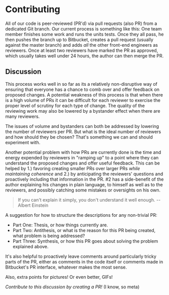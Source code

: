 

Contributing
============

All of our code is peer-reviewed (PR'd) via pull requests (also PR) from a dedicated Git branch. Our current process is something like this: One team member finishes some work and runs the units tests. Once they all pass, he then pushes the branch up to Bitbucket, creates a pull request (usually against the master branch) and adds _all_ the other front-end engineers as reviewers. Once at least two reviewers have marked the PR as approved, which usually takes well under 24 hours, the author can then merge the PR. 

## Discussion

This process works well in so far as its a relatively non-disruptive way of ensuring that everyone has a chance to comb over and offer feedback on proposed changes. A potential weakness of this process is that when there is a high volume of PRs it can be difficult for each reviewer to exercise the proper level of scrutiny for each type of change. The quality of the reviewing work may also be lowered by a bystander effect when there are many reviewers.

The issues of volume and bystanders can both be addressed by lowering the number of reviewers per PR. But what is the ideal number of reviewers and how should they be chosen? That's something we can and should experiment with.

Another potential problem with how PRs are currently done is the time and energy expended by reviewers in "ramping up" to a point where they can understand the proposed changes and offer useful feedback. This can be helped by 1.) favoring creating smaller PRs over larger PRs _while maintaining coherence_ and 2.) by anticipating the reviewers' questions and proactively including that information in the PR. #2 has a side-benefit of the author explaining his changes in plain language, to himself as well as to the reviewers, and possibly catching some mistakes or oversights on his own.

> If you can't explain it simply, you don't understand it well enough.
> -- Albert Einstein

A suggestion for how to structure the descriptions for any non-trivial PR:

- Part One: Thesis, or how things currently are.
- Part Two: Antithesis, or what is the reason for this PR being created, what problem is being addressed?
- Part Three: Synthesis, or how this PR goes about solving the problem explained above.

It's also helpful to proactively leave comments around particularly tricky parts of the PR, either as comments in the code itself or comments made in Bitbucket's PR interface, whatever makes the most sense.

Also, extra points for pictures! Or even better, GIFs!

_Contribute to this discussion by creating a PR!_ (I know, so meta)
